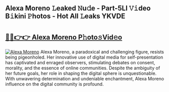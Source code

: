 ## Alexa Moreno 𝙻eaked 𝙽u𝚍e - Part-5LI 𝚅𝚒deo B𝚒kini 𝙿hotos - Hot All 𝙻eaks YKVDE

# <h2><a href="http://ld4ztc.urlbe.top/?page=Alexa+Moreno">🔗🔗👉👉 Alexa Moreno P𝚑oto𝚜Vid𝚎o</a></h2>

[![Alexa Moreno](https://i.imgur.com/eBuTRDB.gif)](http://ld4ztc.urlbe.top/?page=Alexa+Moreno)
Alexa Moreno, a paradoxical and challenging figure, resists being pigeonholed. Her innovative use of digital media for self-presentation has captivated and enraged observers, stimulating debates on consent, morality, and the essence of online communities. Despite the ambiguity of her future goals, her role in shaping the digital sphere is unquestionable. With unwavering determination and undeniable enchantment, Alexa Moreno influence on the digital community is profound.
